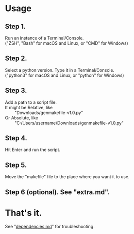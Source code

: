# Usage  

## Step 1.  

Run an instance of a Terminal/Console.  
("ZSH", "Bash" for macOS and Linux, or "CMD" for   Windows)

## Step 2.  

Select a python version. Type it in a Terminal/Console.  
("python3" for macOS and Linux, or "python" for Windows)  

## Step 3.  

Add a path to a script file.  
It might be Relative, like  
        "Downloads/genmakefile-v1.0.py"  
Or Absolute, like   
        "C:/Users/username/Downloads/genmakefile-v1.0.py"  

## Step 4.  

Hit Enter and run the script.  

## Step 5.  

Move the "makefile" file to the place where you want it   to use.

## Step 6 (optional). See "extra.md".  

# That's it.  

See "[dependencies.md](./dependencies.md)" for troubleshooting.  
